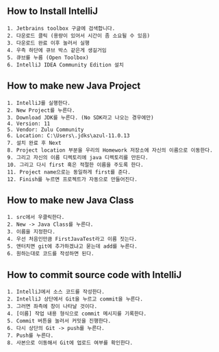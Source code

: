 ## How to Install IntelliJ

```make
1. Jetbrains toolbox 구글에 검색합니다.
2. 다운로드 클릭 (용량이 있어서 시간이 좀 소요될 수 있음)
3. 다운로드 완료 이후 눌러서 실행
4. 우측 하단에 큐브 박스 같은게 생길거임
5. 큐브를 누름 (Open Toolbox)
6. IntelliJ IDEA Community Edition 설치
```

## How to make new Java Project

```make
1. IntelliJ를 실행한다.
2. New Project를 누른다.
3. Download JDK를 누른다. (No SDK라고 나오는 경우에만)
4. Version: 11
5. Vendor: Zulu Community
6. Location: C:\Users\.jdks\azul-11.0.13
7. 설치 완료 후 Next
8. Project location 부분을 우리의 Homework 저장소에 자신의 이름으로 이동한다.
9. 그리고 자신의 이름 디렉토리에 java 디렉토리를 만든다.
10. 그리고 다시 first 혹은 적절한 이름을 주도록 한다.
11. Project name으로는 동일하게 first를 준다.
12. Finish를 누르면 프로젝트가 자동으로 만들어진다.
```

## How to make new Java Class

```make
1. src에서 우클릭한다.
2. New -> Java Class를 누른다.
3. 이름을 지정한다.
4. 우선 처음인만큼 FirstJavaTest라고 이름 짓는다.
5. 앤터치면 git에 추가하겠냐고 묻는데 add를 누른다.
6. 원하는대로 코드를 작성하면 된다.
```

## How to commit source code with IntelliJ

```make
1. IntelliJ에서 소스 코드를 작성한다.
2. IntelliJ 상단에서 Git을 누르고 commit을 누른다.
3. 그러면 좌측에 창이 나타날 것이다.
4. [이름] 작업 내용 형식으로 commit 메시지를 기록한다.
5. Commit 버튼을 눌러서 커밋을 진행한다.
6. 다시 상단의 Git -> push를 누른다.
7. Push를 누른다.
8. 사본으로 이동해서 Git에 업로드 여부를 확인한다.
```
